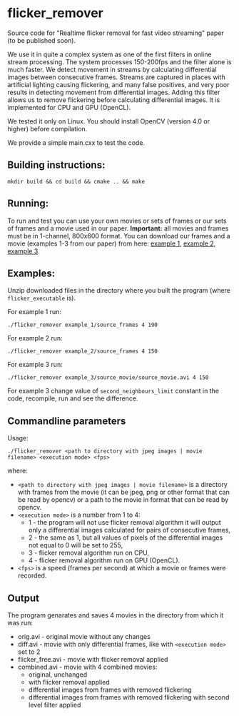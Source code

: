 # flicker_remover
Source code for "Realtime flicker removal for fast video streaming" paper (to be published soon).

We use it in quite a complex system as one of the first filters in online stream processing. The system processes 150-200fps and the filter alone is much faster.
We detect movement in streams by calculating differential images between consecutive frames. Streams are captured in places with 
artificial lighting causing flickering, and many false positives, and very poor results in detecting movement from differential images. Adding this filter 
allows us to remove flickering before calculating differential images. It is implemented for CPU and GPU (OpenCL).

We tested it only on Linux. You should install OpenCV (version 4.0 or higher) before compilation.

We provide a simple main.cxx to test the code.

## Building instructions:
```
mkdir build && cd build && cmake .. && make
```

## Running:
To run and test you can use your own movies or sets of frames or our sets of frames and a movie used in our paper. **Important:** all movies and frames must be in 1-channel, 800x600 format. You can download our frames and a movie (examples 1-3 from our paper) from here: [example 1](https://www.google.com), 
[example 2](https://www.google.com), [example 3](https://www.google.com).


## Examples:
Unzip downloaded files in the directory where you built the program (where `flicker_executable` is).

For example 1 run:
```
./flicker_remover example_1/source_frames 4 190
```

For example 2 run:
```
./flicker_remover example_2/source_frames 4 150
```

For example 3 run:
```
./flicker_remover example_3/source_movie/source_movie.avi 4 150
```
For example 3 change value of `second_neighbours_limit` constant in the code, recompile, run and see the difference.

## Commandline parameters
Usage: 
```
./flicker_remover <path to directory with jpeg images | movie filename> <execution mode> <fps>
```
where:
* `<path to directory with jpeg images | movie filename>` is a directory with frames from the movie (it can be jpeg, png or other format that can be read by opencv) or a path to the movie in format that can be read by opencv.
* `<execution mode>` is a number from 1 to 4:
  + 1 - the program will not use flicker removal algorithm it will output only a differential images calculated for pairs of consecutive frames,
  + 2 - the same as 1, but all values of pixels of the differential images not equal to 0 will be set to 255,
  + 3 - flicker removal algorithm run on CPU,
  + 4 - flicker removal algorithm run on GPU (OpenCL).
* `<fps>` is a speed (frames per second) at which a movie or frames were recorded.

## Output
The program genarates and saves 4 movies in the directory from which it was run:
* orig.avi - original movie without any changes
* diff.avi - movie with only differential frames, like with `<execution mode>` set to 2
* flicker_free.avi - movie with flicker removal applied
* combined.avi - movie with 4 combined movies:
  + original, unchanged
  + with flicker removal applied
  + differential images from frames with removed flickering
  + differential images from frames with removed flickering with second level filter applied
